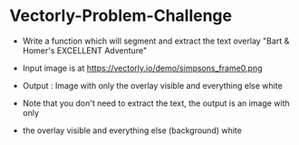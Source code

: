# Vectorly-Problem-Challenge
- Write a function which will segment and extract the text overlay "Bart & Homer's EXCELLENT Adventure" 
- Input image is at https://vectorly.io/demo/simpsons_frame0.png
- Output : Image with only the overlay visible and everything else white

- Note that you don't need to extract the text, the output is an image with only 
- the overlay visible and everything else (background) white
